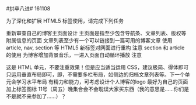 #拱卒八进# 161108

为了深化和扩展 HTML5 标签使用，请完成下列任务

重新审查自己的博客主页面设计
主页面是指至少包含导航条、文章列表、版权等附属信息的页面
文章列表至少有一个可以链接到一篇可用的博客文章
使用 article, nav, section 等 HTML5 新标签对网面进行重构
注意 section 和 article 的使用
为博客增加背景音乐，一进入页面自动循环播放
注意

这是 HTML 单元，不要注重效果！但是应当适当运用 CSS，建议极简、得体即可
只运用垂直布局即可，即，不需要多栏布局，如侧边的归档文章列表等。下一个单元会学习水平布局
有精力和能力，可考虑设计个人博客的logo
最好为自己的页面加上标签图标
11号（周五）晚集合会不会耽误大家买东西（我的意思是……你们是不是就不来参加了……）？